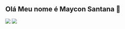 ## Olá Meu nome é Maycon Santana 👋

<picture>
  <source
    srcset="https://github-readme-stats.vercel.app/api?username=Mjssantana&show_icons=true&theme=transparent&locale=pt-br&card_width=250px&custom_title=Estatisticas+de+MayconSantana"
    media="(prefers-color-scheme: dark)"
  />
  <img src="https://github-readme-stats.vercel.app/api?username=Mjssantana&show_icons=true" />
</picture>

<img src="https://github-readme-stats.vercel.app/api/top-langs/?username=Mjssantana&show_icons=true&theme=dracula&include_all_)commits=true&count_private=true"/>
<!--
![Top Langs](https://github-readme-stats.vercel.app/api/top-langs/?username=Mjssantana&hide_progress=true)
[![Harlok's wakatime stats](https://github-readme-stats.vercel.app/api/wakatime?username=Mjssantana)](https://github.com/anuraghazra/github-readme-stats)-->
